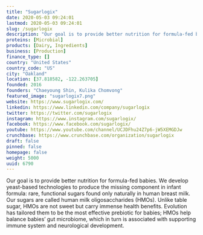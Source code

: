 ```yaml
---
title: "Sugarlogix"
date: 2020-05-03 09:24:01
lastmod: 2020-05-03 09:24:01
slug: /sugarlogix
description: "Our goal is to provide better nutrition for formula-fed babies. We develop yeast-based technologies to produce the missing component in infant formula: rare, functional sugars found only naturally in human breast milk. Our sugars are called human milk oligosaccharides (HMOs). Unlike table sugar, HMOs are not sweet but carry immense health benefits. Evolution has tailored them to be the most effective prebiotic for babies; HMOs help balance babies’ gut microbiome, which in turn is associated with supporting immune system and neurological development."
proteins: [Microbial]
products: [Dairy, Ingredients]
business: [Production]
finance_type: []
country: "United States"
country_code: "US"
city: "Oakland"
location: [37.818582, -122.263705]
founded: 2016
founders: "Chaeyoung Shin, Kulika Chomvong"
featured_image: "sugarlogix7.png"
website: https://www.sugarlogix.com/
linkedin: https://www.linkedin.com/company/sugarlogix
twitter: https://twitter.com/sugarlogix
instagram: https://www.instagram.com/sugarlogix/
facebook: https://www.facebook.com/sugarlogix/
youtube: https://www.youtube.com/channel/UCJDFhu24Z7p6-jW5XEMGDJw
crunchbase: https://www.crunchbase.com/organization/sugarlogix
draft: false
pinned: false
homepage: false
weight: 5000
uuid: 6790
---
```

Our goal is to provide better nutrition for formula-fed babies. We develop yeast-based technologies to produce the missing component in infant formula: rare, functional sugars found only naturally in human breast milk. Our sugars are called human milk oligosaccharides (HMOs). Unlike table sugar, HMOs are not sweet but carry immense health benefits. Evolution has tailored them to be the most effective prebiotic for babies; HMOs help balance babies’ gut microbiome, which in turn is associated with supporting immune system and neurological development.
